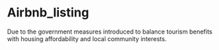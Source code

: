 # Airbnb_listing
Due to the government measures introduced  to balance tourism benefits with housing affordability and local community interests.
